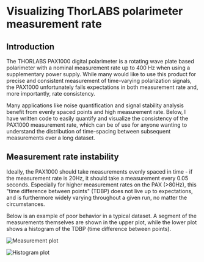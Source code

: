 # Visualizing ThorLABS polarimeter measurement rate

## Introduction
The THORLABS PAX1000 digital polarimeter is a rotating wave plate based polarimeter with a nominal measurement rate up to 400 Hz when using a supplementary power supply. While many would like to use this product for precise and consistent measurement of time-varying polarization signals, the PAX1000 unfortunately fails expectations in both measurement rate and, more importantly, rate consistency.

Many applications like noise quantification and signal stability analysis benefit from evenly spaced points and high measurement rate. Below, I have written code to easily quantify and visualize the consistency of the PAX1000 measurement rate, which can be of use for anyone wanting to understand the distribution of time-spacing between subsequent measurements over a long dataset.
<!-- Include picture of PAX, sample dataset with varying rate consistency, and rate histogram. -->
<!-- ![OpenAI Logo](https://example.com/openai_logo.png "OpenAI") -->

## Measurement rate instability
Ideally, the PAX1000 should take measurements evenly spaced in time - if the measurement rate is 20Hz, it should take a measurement every 0.05 seconds. Especially for higher measurement rates on the PAX (>80Hz), this "time difference between points" (TDBP) does not live up to expectations, and is furthermore widely varying throughout a given run, no matter the circumstances.

Below is an example of poor behavior in a typical dataset. A segment of the measurements themselves are shown in the upper plot, while the lower plot shows a histogram of the TDBP (time difference between points).

![Measurement plot](images/meas_1.png "Measurement plot")

![Histogram plot](images/hist_1.png "Histogram plot")
